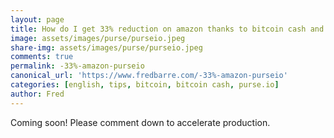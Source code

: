 ```yaml
---
layout: page
title: How do I get 33% reduction on amazon thanks to bitcoin cash and purse.io (coming soon!)
image: assets/images/purse/purseio.jpeg
share-img: assets/images/purse/purseio.jpeg
comments: true
permalink: -33%-amazon-purseio
canonical_url: 'https://www.fredbarre.com/-33%-amazon-purseio'
categories: [english, tips, bitcoin, bitcoin cash, purse.io]
author: Fred
---
```


Coming soon! Please comment down to accelerate production.
